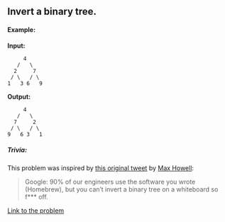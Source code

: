 ## Invert a binary tree.

#### **Example:**

**Input:**

```
     4
   /   \
  2     7
 / \   / \
1   3 6   9
```

**Output:**

```
     4
   /   \
  7     2
 / \   / \
9   6 3   1
```

##### Trivia:

This problem was inspired by [this original tweet](https://twitter.com/mxcl/status/608682016205344768) by [Max Howell](https://twitter.com/mxcl):

> Google: 90% of our engineers use the software you wrote (Homebrew), but you can’t invert a binary tree on a whiteboard so f\*\*\* off.

[Link to the problem](https://leetcode.com/explore/challenge/card/june-leetcoding-challenge/539/week-1-june-1st-june-7th/3347/)
